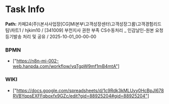 # Task Info

**Path:** 카페24(주)\본사사업장\[CG]MI본부\고객성장센터\고객성장그룹\고객경험리드팀\파트1 / hjkim10 / [341009] 부천지사 권한 부족 CS수동처리 _ 인감날인-원본 요청 등기발송 처리 및 공유 / 2025-10-01_00-00-00

### BPMN
- ["https://n8n-mi-002-web.hanpda.com/workflow/vqTgpW9mf1mB4mtA"]

### WIKI
- ["https://docs.google.com/spreadsheets/d/1c9Rdk3kMLUyy0HcBpJl678RVBYqpsEXFFqboxfx9GZc/edit?gid=88925204#gid=88925204"]

